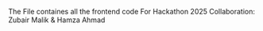 The File containes all the frontend code For Hackathon 2025
Collaboration: Zubair Malik & Hamza Ahmad